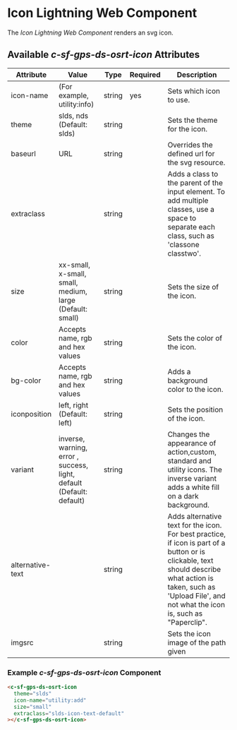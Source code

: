 # Icon Lightning Web Component

The _Icon Lightning Web Component_ renders an svg icon.

## Available _c-sf-gps-ds-osrt-icon_ Attributes

| Attribute        | Value                                                                | Type   | Required | Description                                                                                                                                                                                                          |
| ---------------- | -------------------------------------------------------------------- | ------ | -------- | -------------------------------------------------------------------------------------------------------------------------------------------------------------------------------------------------------------------- |
| icon-name        | (For example, utility:info)                                          | string | yes      | Sets which icon to use.                                                                                                                                                                                              |
| theme            | slds, nds (Default: slds)                                            | string |          | Sets the theme for the icon.                                                                                                                                                                                         |
| baseurl          | URL                                                                  | string |          | Overrides the defined url for the svg resource.                                                                                                                                                                      |
| extraclass       |                                                                      | string |          | Adds a class to the parent of the input element. To add multiple classes, use a space to separate each class, such as 'classone classtwo'.                                                                           |
| size             | xx-small, x-small, small, medium, large (Default: small)             | string |          | Sets the size of the icon.                                                                                                                                                                                           |
| color            | Accepts name, rgb and hex values                                     | string |          | Sets the color of the icon.                                                                                                                                                                                          |
| bg-color         | Accepts name, rgb and hex values                                     | string |          | Adds a background color to the icon.                                                                                                                                                                                 |
| iconposition     | left, right (Default: left)                                          | string |          | Sets the position of the icon.                                                                                                                                                                                       |
| variant          | inverse, warning, error , success, light, default (Default: default) | string |          | Changes the appearance of action,custom, standard and utility icons. The inverse variant adds a white fill on a dark background.                                                                                     |
| alternative-text |                                                                      | string |          | Adds alternative text for the icon. For best practice, if icon is part of a button or is clickable, text should describe what action is taken, such as 'Upload File', and not what the icon is, such as "Paperclip". |
| imgsrc           |                                                                      | string |          | Sets the icon image of the path given                                                                                                                                                                                |

### Example _c-sf-gps-ds-osrt-icon_ Component

```html
<c-sf-gps-ds-osrt-icon
  theme="slds"
  icon-name="utility:add"
  size="small"
  extraclass="slds-icon-text-default"
></c-sf-gps-ds-osrt-icon>
```
